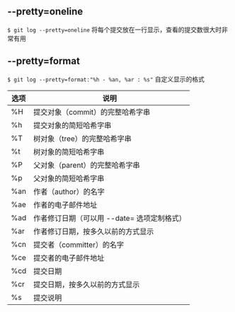 
## --pretty=oneline

`$ git log --pretty=oneline` 将每个提交放在一行显示，查看的提交数很大时非常有用

## --pretty=format

`$ git log --pretty=format:"%h - %an, %ar : %s"` 自定义显示的格式

选项 |	说明
--- | ---
%H  |   提交对象（commit）的完整哈希字串
%h  |   提交对象的简短哈希字串
%T  |   树对象（tree）的完整哈希字串
%t	|   树对象的简短哈希字串
%P	|   父对象（parent）的完整哈希字串
%p	|   父对象的简短哈希字串
%an	|   作者（author）的名字
%ae |   作者的电子邮件地址
%ad |   作者修订日期（可以用 --date= 选项定制格式）
%ar |   作者修订日期，按多久以前的方式显示
%cn |   提交者（committer）的名字
%ce |   提交者的电子邮件地址
%cd |	提交日期
%cr |	提交日期，按多久以前的方式显示
%s  |	提交说明